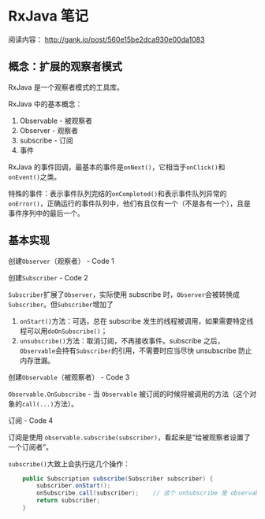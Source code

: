 # RxJava 笔记

阅读内容： <http://gank.io/post/560e15be2dca930e00da1083>

## 概念：扩展的观察者模式

RxJava 是一个观察者模式的工具库。

RxJava 中的基本概念：

1. Observable - 被观察者
2. Observer - 观察者
3. subscribe - 订阅
4. 事件

RxJava 的事件回调，最基本的事件是`onNext()`，它相当于`onClick()`和`onEvent()`之类。

特殊的事件：表示事件队列完结的`onCompleted()`和表示事件队列异常的`onError()`，正确运行的事件队列中，他们有且仅有一个（不是各有一个），且是事件序列中的最后一个。

## 基本实现

创建`Observer`（观察者） - Code 1

创建`Subscriber` - Code 2

`Subscriber`扩展了`Observer`，实际使用 subscribe 时，`Observer`会被转换成`Subscriber`。但`Subscriber`增加了

1. `onStart()`方法：可选，总在 subscribe 发生的线程被调用，如果需要特定线程可以用`doOnSubscribe()`；
2. `unsubscribe()`方法：取消订阅，不再接收事件。subscribe 之后，`Observable`会持有`Subscriber`的引用，不需要时应当尽快 unsubscribe 防止内存泄漏。

创建`Observable`（被观察者） - Code 3

`Observable.OnSubscribe` - 当 `Observable` 被订阅的时候将被调用的方法（这个对象的`call(...)`方法）。

订阅 - Code 4

订阅是使用 `observable.subscribe(subscriber)`，看起来是“给被观察者设置了一个订阅者”。

`subscribe()`大致上会执行这几个操作：

```java
    public Subscription subscribe(Subscriber subscriber) {
        subscriber.onStart();
        onSubscribe.call(subscriber);    // 这个 onSubscribe 是 observable 的
        return subscriber;
    }
```

